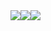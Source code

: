 
<div style="display: flex;">
  <img src="https://c.tenor.com/3NP3M9aViooAAAAi/duck-waddling.gif" />
  <a href="https://github.com/anuraghazra/github-readme-stats">
    <img src="https://github-readme-stats.vercel.app/api?username=YahiroRyo&count_private=true&show_icons=true" />
  </a>
  <a href="https://github.com/anuraghazra/github-readme-stats">
    <img src="https://github-readme-stats.vercel.app/api/top-langs/?username=YahiroRyo" />
  </a>
</div>
